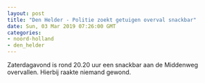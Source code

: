 ```yaml
---
layout: post
title: "Den Helder - Politie zoekt getuigen overval snackbar"
date: Sun, 03 Mar 2019 07:26:00 GMT
categories: 
- noord-holland 
- den_helder 
---
```


Zaterdagavond is rond 20.20 uur een snackbar aan de Middenweg overvallen. Hierbij raakte niemand gewond.
